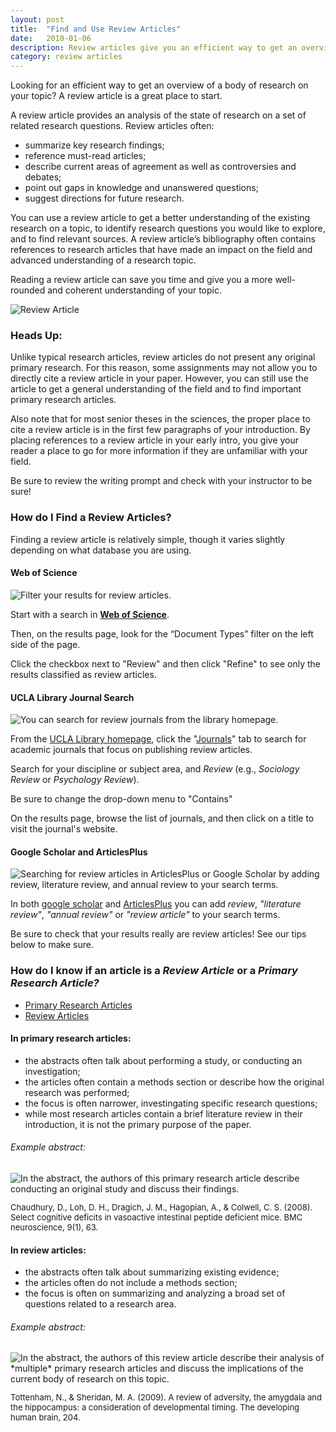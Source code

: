```yaml
---
layout: post
title:  "Find and Use Review Articles"
date:   2010-01-06
description: Review articles give you an efficient way to get an overview of a body of research on your topic.
category: review articles
---
```


<p class="intro">Looking for an efficient way to get an overview of a body of research on your topic? A review article is a great place to start. 
</p>
<p>A review article provides an analysis of the state of research on a set of related research questions. Review articles often:</p>

<ul class="browser-default">
    <li>summarize key research findings;</li>
    <li>reference must-read articles;</li>
    <li>describe current areas of agreement as well as controversies and debates;</li>
    <li>point out gaps in knowledge and unanswered questions;</li>
    <li>suggest directions for future research.</li>
</ul>

<p>You can use a review article to get a better understanding of the existing research on a topic, to identify research questions you would like to explore, and to find relevant sources. A review article’s bibliography often contains references to research articles that have made an impact on the field and advanced understanding of a research topic. 
</p>

<p>Reading a review article can save you time and give you a more well-rounded and coherent understanding of your topic.</p>

<img class="responsive-img materialboxed" src="{{ '/assets/img/content/lit-review-article-diagram-1080.png' | prepend: site.baseurl }}" alt="Review Article" data-caption="Review Article"> 

### Heads Up:

<p>Unlike typical research articles, review articles do not present any original primary research. For this reason, some assignments may not allow you to directly cite a review article in your paper. However, you can still use the article to get a general understanding of the field and to find important primary research articles.</p>

<p>Also note that for most senior theses in the sciences, the proper place to cite a review article is in the first few paragraphs of your introduction.  By placing references to a review article in your early intro, you give your reader a place to go for more information if they are unfamiliar with your field.</p>

<p>Be sure to review the writing prompt and check with your instructor to be sure!</p>

### How do I Find a Review Articles? 

Finding a review article is relatively simple, though it varies slightly depending on what database you are using. 

<div class="row z-depth-2 hoverable blue lighten-5">
    <div class="col s12">
        <h4>Web of Science</h4>
    </div>
    <div class="col s12 m5">
        <img class="responsive-img materialboxed imagestep" src="{{ '/assets/img/content/web-of-science-wastewater-review.png' | prepend: site.baseurl }}" alt="Filter your results for review articles." data-caption="Under Document Types click the checkbox next to Review and then click Refine.">
    </div>
    <div class="col s12 m7">
        <p>Start with a search in <strong><a href="http://apps.webofknowledge.com/WOS_GeneralSearch_input.do?last_prod=WOS&product=WOS&highlighted_tab=WOS&search_mode=GeneralSearch" target="_blank">Web of Science</a></strong>.</p>
        <p>Then, on the results page, look for the “Document Types” filter on the left side of the page.</p>
        <p>Click the checkbox next to "Review" and then click "Refine" to see only the results classified as review articles.</p>
    </div>
</div>

<div class="row z-depth-2 hoverable blue lighten-5">
    <div class="col s12">
        <h4>UCLA Library Journal Search</h4>
    </div>
    <div class="col s12 m5">
        <img class="responsive-img materialboxed imagestep" src="{{ '/assets/img/content/journal-search-review.png' | prepend: site.baseurl }}" alt="You can search for review journals from the library homepage." data-caption="Search for journals that specialize in publishing review articles from the UCLA Library homepage.">
    </div>
    <div class="col s12 m7">
       <p>From the <a href="http://library.ucla.edu" target="_blank">UCLA Library homepage</a>, click the "<a href="http://www.library.ucla.edu/#journals" target="_blank">Journals</a>" tab to search for academic journals that focus on publishing review articles.</p>
       <p>Search for your discipline or subject area, and <em>Review</em> (e.g., <em>Sociology Review</em> or <em>Psychology Review</em>).</p>
       <p>Be sure to change the drop-down menu to "Contains"</p>
       <p>On the results page, browse the list of journals, and then click on a title to visit the journal's website.</p>
    </div>
</div>


<div class="row z-depth-2 hoverable blue lighten-5">
    <div class="col s12">
        <h4>Google Scholar and ArticlesPlus</h4> 
    </div>
    <div class="col s12 m5">
        <img class="responsive-img materialboxed imagestep" src="{{ '/assets/img/content/articles-plus-review-article-search.png' | prepend: site.baseurl }}" alt="Searching for review articles in ArticlesPlus or Google Scholar by adding review, literature review, and annual review to your search terms." data-caption="In Google Scholar and ArticlesPlus add review article related terms to your search.">  
    </div>
    <div class="col s12 m7">
        <p>In both <a href="http://scholar.google.com" target="_blank">google scholar</a> and <a href="http://ucla.summon.serialssolutions.com/#!/" target="_blank">ArticlesPlus</a> you can add <em>review</em>, <em>"literature review"</em>, <em>"annual review"</em> or <em>"review article"</em> to your search terms.</p>
        <p>Be sure to check that your results really are review articles! See our tips below to make sure.</p>
    </div>
</div>

<h3>How do I know if an article is a <em>Review Article</em> or a <em>Primary Research Article?</em></h3>

<div class="row z-depth-2">
    <div class="col s12">
      <ul class="tabs">
        <li class="tab col s6"><a class="active" href="#primary">Primary Research Articles</a></li>
        <li class="tab col s6"><a href="#review">Review Articles</a></li>
      </ul>
    </div>
    <div id="primary" class="col s12">
        <h4>In primary research articles:</h4>
        <div class="col s12">
            <ul class="browser-default">
            <li>the abstracts often talk about performing a study, or conducting an investigation;</li>
            <li>the articles often contain a methods section or describe how the original research was performed;</li>
            <li>the focus is often narrower, investingating specific research questions;</li>
            <li>while most research articles contain a brief literature review in their introduction, it is not the primary purpose of the paper.</li>
        </ul>
        </div>
        <div class="col s12">
        <h6>Example abstract:</h6>
        <img class="responsive-img materialboxed imagestep" src="{{ '/assets/img/content/rop-primary-annotated.jpg' | prepend: site.baseurl }}" alt="In the abstract, the authors of this primary research article describe conducting an original study and discuss their findings." data-caption="The abstract for a primary research article discusses a study or investigation.">
        <p style="font-size: small;">Chaudhury, D., Loh, D. H., Dragich, J. M., Hagopian, A., & Colwell, C. S. (2008). Select cognitive deficits in vasoactive intestinal peptide deficient mice. BMC neuroscience, 9(1), 63.</p>
        </div>
    </div>
    <div id="review" class="col s12">
        <h4>In review articles:</h4>
        <div class="col s12">
            <ul class="browser-default">
            <li>the abstracts often talk about summarizing existing evidence;</li>
            <li>the articles often do not include a methods section;</li>
            <li>the focus is often on summarizing and analyzing a broad set of questions related to a research area.</li>
            </ul>
        </div>
        <div class="col s12">
            <h6>Example abstract:</h6>
            <img class="responsive-img materialboxed imagestep" src="{{ '/assets/img/content/review_example.png' | prepend: site.baseurl }}" alt="In the abstract, the authors of this review article describe their analysis of *multiple* primary research articles and discuss the implications of the current body of research on this topic." data-caption="The abstract for a primary research article discusses a study or investigation.">
        <p style="font-size: small;">Tottenham, N., & Sheridan, M. A. (2009). A review of adversity, the amygdala and the hippocampus: a consideration of developmental timing. The developing human brain, 204.</p>
        </div>
    </div>
</div>
        
        
<!-- grid approach

<div class="row">
    <div class="col s12 z-depth-2">
        <h4>In primary research articles:</h4>
        <ul class="browser-default">
            <li>the abstracts often talk about performing a study, or conducting an investigation;</li>
            <li>the articles often contain a methods section or describe how the original research was performed;</li>
            <li>the focus is often narrower, investingating specific research questions;</li>
            <li>while most research articles contain a brief literature review in their introduction, it is not the primary purpose of the paper.</li>
        </ul>
        <h5>Primary research article - example abstract:</h5>
        <img class="responsive-img materialboxed imagestep" src="{{ '/assets/img/content/rop-primary-annotated.jpg' | prepend: site.baseurl }}" alt="In the abstract, the authors of this primary research article describe conducting an original study and discuss their findings." data-caption="The abstract for a primary research article discusses a study or investigation.">
        <p style="font-size: small;">Chaudhury, D., Loh, D. H., Dragich, J. M., Hagopian, A., & Colwell, C. S. (2008). Select cognitive deficits in vasoactive intestinal peptide deficient mice. BMC neuroscience, 9(1), 63.</p>
    </div>
    <div class="col m12 l6 z-depth-2">
        <h4>In review articles:</h4>
        <ul class="browser-default">
            <li>the abstracts often talk about summarizing existing evidence;</li>
            <li>the articles often do not include a methods section;</li>
            <li>the focus is often on summarizing and analyzing a broad set of questions related to a research area.</li>
        </ul>
        <img class="responsive-img materialboxed imagestep" src="{{ '/assets/img/content/rop-review-annotated.jpg' | prepend: site.baseurl }}" alt="In the abstract, the authors of this review article describe their analysis of *multiple* primary research articles and discuss the implications of the current body of research on this topic." data-caption="The abstract for a primary research article discusses a study or investigation.">
        <p style="font-size: small;">Tottenham, N., & Sheridan, M. A. (2009). A review of adversity, the amygdala and the hippocampus: a consideration of developmental timing. The developing human brain, 204.</p>
    </div>
</div>

-->


<!-- this was the table approach
<table>
    <tr>
    <th><h4>In primary research articles:</h4></th>
    <th><h4>In review articles:</h4></th>
    </tr>
    <tr>
    <td valign="top">
        <ul class="browser-default">
            <li>the abstracts often talk about performing a study, or conducting an investigation;</li>
            <li>the articles often contain a methods section or describe how the original research was performed;</li>
            <li>the focus is often narrower, investingating specific research questions;</li>
            <li>while most research articles contain a brief literature review in their introduction, it is not the primary purpose of the paper.</li>
        </ul>
    </td>
    <td valign="top" style="vertical-align: top;">
        <ul class="browser-default">
            <li>the abstracts often talk about summarizing existing evidence;</li>
            <li>the articles often do not include a methods section;</li>
            <li>the focus is often on summarizing and analyzing a broad set of questions related to a research area.</li>
        </ul>
    </td>
    </tr>
    <tr>
        <td  valign="top" style="vertical-align: top;" >
        <h5>Primary research article abstract</h5>
        </td>
        <td  valign="top" style="vertical-align: top;" >
        <h5>Review article abstract</h5>
        </td>
    </tr>
    <tr>
        <td  valign="top" style="vertical-align: top;">
        <img class="responsive-img materialboxed imagestep" src="{{ '/assets/img/content/rop-primary-annotated.jpg' | prepend: site.baseurl }}" alt="In the abstract, the authors of this primary research article describe conducting an original study and discuss their findings." data-caption="The abstract for a primary research article discusses a study or investigation.">
        <p style="font-size: small;">Chaudhury, D., Loh, D. H., Dragich, J. M., Hagopian, A., & Colwell, C. S. (2008). Select cognitive deficits in vasoactive intestinal peptide deficient mice. BMC neuroscience, 9(1), 63.</p>
        </td>
        <td valign="top" style="vertical-align: top;">
        <img class="responsive-img materialboxed imagestep" src="{{ '/assets/img/content/rop-review-annotated.jpg' | prepend: site.baseurl }}" alt="In the abstract, the authors of this review article describe their analysis of *multiple* primary research articles and discuss the implications of the current body of research on this topic." data-caption="The abstract for a primary research article discusses a study or investigation.">
        <p style="font-size: small;">Tottenham, N., & Sheridan, M. A. (2009). A review of adversity, the amygdala and the hippocampus: a consideration of developmental timing. The developing human brain, 204.</p>
        </td>
    </tr>
</table>

-->



